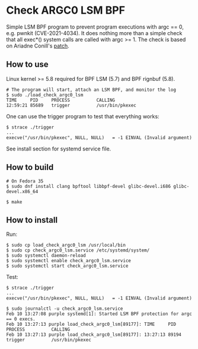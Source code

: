 # Check ARGC0 LSM BPF

Simple LSM BPF program to prevent program executions with argc == 0, e.g. pwnkit (CVE-2021-4034).
It does nothing more than a simple check that all exec\*() system calls are called with argc >= 1.
The check is based on Ariadne Conill's [patch](https://lore.kernel.org/all/20220127000724.15106-1-ariadne@dereferenced.org/).

## How to use

Linux kernel >= 5.8 required for BPF LSM (5.7) and BPF rignbuf (5.8).

```
# The program will start, attach an LSM BPF, and monitor the log
$ sudo ./load_check_argc0_lsm
TIME     PID     PROCESS          CALLING
12:59:21 85689   trigger          /usr/bin/pkexec
```

One can use the trigger program to test that everything works:
```
$ strace ./trigger
...
execve("/usr/bin/pkexec", NULL, NULL)   = -1 EINVAL (Invalid argument)
```

See install section for systemd service file.

## How to build

```
# On Fedora 35
$ sudo dnf install clang bpftool libbpf-devel glibc-devel.i686 glibc-devel.x86_64

$ make
```

## How to install

Run:
```
$ sudo cp load_check_argc0_lsm /usr/local/bin
$ sudo cp check_argc0_lsm.service /etc/systemd/system/
$ sudo systemctl daemon-reload
$ sudo systemctl enable check_argc0_lsm.service
$ sudo systemctl start check_argc0_lsm.service
```

Test:
```
$ strace ./trigger
...
execve("/usr/bin/pkexec", NULL, NULL)   = -1 EINVAL (Invalid argument)

$ sudo journalctl -u check_argc0_lsm.service
Feb 10 13:27:08 purple systemd[1]: Started LSM BPF protection for argc == 0 execs.
Feb 10 13:27:13 purple load_check_argc0_lsm[89177]: TIME     PID     PROCESS          CALLING
Feb 10 13:27:13 purple load_check_argc0_lsm[89177]: 13:27:13 89194   trigger          /usr/bin/pkexec
```

